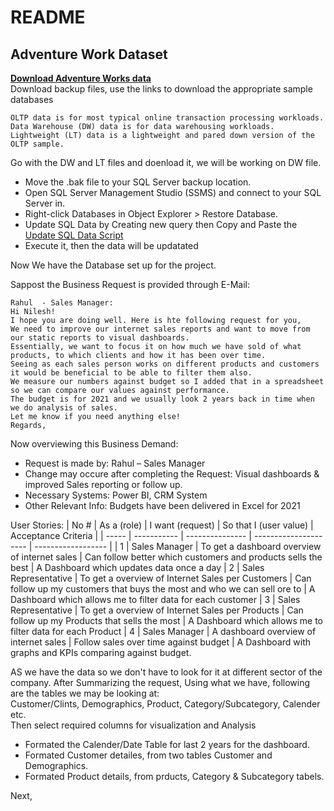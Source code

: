 # README

## Adventure Work Dataset

[**Download Adventure Works data**](https://docs.microsoft.com/en-us/sql/samples/adventureworks-install-configure?view=sql-server-ver15&tabs=ssms)</br>
Download backup files, use the links to download the appropriate sample databases</br>

    OLTP data is for most typical online transaction processing workloads.
    Data Warehouse (DW) data is for data warehousing workloads.
    Lightweight (LT) data is a lightweight and pared down version of the OLTP sample.
Go with the DW and LT files and doenload it, we will be working on DW file.</br>
-   Move the .bak file to your SQL Server backup location.</br>
-   Open SQL Server Management Studio (SSMS) and connect to your SQL Server in.</br>
-   Right-click Databases in Object Explorer > Restore Database.</br>
-   Update SQL Data by Creating new query then Copy and Paste the [Update SQL Data Script](https://github.com/techtalkcorner/SampleDemoFiles/blob/master/Database/AdventureWorks/Update_AdventureWorksDW_Data.sql)</br>
-   Execute it,  then the data will be updatated

Now We have the Database set up for the project.

Sappost the Business Request is provided through E-Mail:</br>

    Rahul  - Sales Manager:
    Hi Nilesh!
    I hope you are doing well. Here is hte following request for you,
    We need to improve our internet sales reports and want to move from our static reports to visual dashboards.
    Essentially, we want to focus it on how much we have sold of what products, to which clients and how it has been over time.
    Seeing as each sales person works on different products and customers it would be beneficial to be able to filter them also.
    We measure our numbers against budget so I added that in a spreadsheet so we can compare our values against performance. 
    The budget is for 2021 and we usually look 2 years back in time when we do analysis of sales.
    Let me know if you need anything else!
    Regards,


Now overviewing this Business Demand:
-	Request is made by: Rahul – Sales Manager
-	Change may occure after completing the Request: Visual dashboards & improved Sales reporting or follow up.
-	Necessary Systems: Power BI, CRM System
-	Other Relevant Info: Budgets have been delivered in Excel for 2021

User Stories:
| No #  | As a (role) | I want (request) | So that I (user value)  | Acceptance Criteria |
| ----- | ----------- | ---------------  |  ---------------------  | ------------------  |
| 1 | Sales Manager | To get a dashboard overview of internet sales | Can follow better which customers and products sells the best | A Dashboard which updates data once a day
| 2 |	Sales Representative  | To get a overview of Internet Sales per Customers |	Can follow up my customers that buys the most and who we can sell ore to  | A Dashboard which allows me to filter data for each customer
| 3 |	Sales Representative  |	To get a overview of Internet Sales per Products  |	Can follow up my Products that sells the most |	A Dashboard which allows me to filter data for each Product
| 4 |	Sales Manager |	A dashboard overview of internet sales	| Follow sales over time against budget | A Dashboard with graphs and KPIs comparing against budget.

AS we have the data so we don't have to look for it at different sector of the company.
After Summarizing the request, Using what we have, following are the tables we may be looking at:</br>
Customer/Clints, Demographics, Product, Category/Subcategory, Calender etc. </br>
Then select required columns for visualization and Analysis </br>
- Formated the Calender/Date Table for last 2 years for the dashboard.</br>
- Formated Customer detailes, from two tables Customer and Demographics.</br>
- Formated Product details, from prducts, Category & Subcategory tabels.</br>

Next, 


